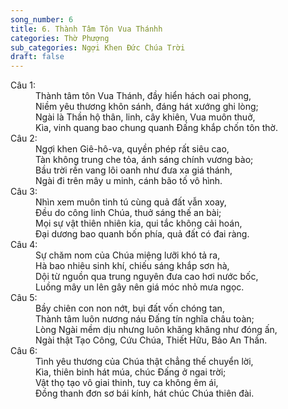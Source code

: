 ```yaml
---
song_number: 6
title: 6. Thành Tâm Tôn Vua Thánhh
categories: Thờ Phượng
sub_categories: Ngợi Khen Đức Chúa Trời
draft: false
---
```

<dl><dt>Câu 1:</dt><dd data-verse="1">Thành tâm tôn Vua Thánh, đầy hiển hách oai phong, <br/>Niềm yêu thương khôn sánh, đáng hát xướng ghi lòng; <br/>Ngài là Thần hộ thân, linh, cây khiên, Vua muôn thuở, <br/>Kìa, vinh quang bao chung quanh Đấng khắp chốn tôn thờ. </dd><dt>Câu 2:</dt><dd data-verse="2">Ngợi khen Giê-hô-va, quyền phép rất siêu cao, <br/>Tàn không trung che tỏa, ánh sáng chính vương bào; <br/>Bầu trời rền vang lôi oanh như đưa xa giá thánh, <br/>Ngài đi trên mây u minh, cánh bão tố vô hình. </dd><dt>Câu 3:</dt><dd data-verse="3">Nhìn xem muôn tinh tú cùng quả đất vẫn xoay, <br/>Đều do công linh Chúa, thuở sáng thế an bài; <br/>Mọi sự vật thiên nhiên kia, qui tắc không cải hoán, <br/>Đại dương bao quanh bốn phía, quả đất có đai ràng. </dd><dt>Câu 4:</dt><dd data-verse="4">Sự chăm nom của Chúa miệng lưỡi khó tả ra, <br/>Hà bao nhiêu sinh khí, chiếu sáng khắp sơn hà, <br/>Dội từ nguồn qua trung nguyên đưa cao hơi nước bốc, <br/>Luồng mây un lên gây nên giá móc nhỏ mưa ngọc. </dd><dt>Câu 5:</dt><dd data-verse="5">Bầy chiên con non nớt, bụi đất vốn chóng tan, <br/>Thành tâm luôn nương náu Đấng tín nghĩa châu toàn; <br/>Lòng Ngài mềm dịu nhưng luôn khăng khăng như đóng ấn, <br/>Ngài thật Tạo Công, Cứu Chúa, Thiết Hữu, Bảo An Thần. </dd><dt>Câu 6:</dt><dd data-verse="6">Tình yêu thương của Chúa thật chẳng thế chuyển lời, <br/>Kìa, thiên binh hát múa, chúc Đấng ở ngai trời; <br/>Vật thọ tạo vô giai thinh, tuy ca không êm ái, <br/>Đồng thanh đơn sơ bái kính, hát chúc Chúa thiên đài. </dd></dl>